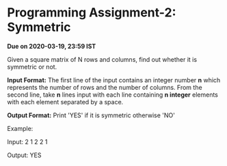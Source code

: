 #
# Programming Assignment-2: Symmetric

**Due on 2020-03-19, 23:59 IST**

Given a square matrix of N rows and columns, find out whether it is symmetric or not.

**Input Format:**
The first line of the input contains an integer number  **n**  which represents the number of rows and the number of columns.
 From the second line, take  **n**  lines input with each line containing  **n integer**  elements with each element separated by a space.

**Output Format:**
 Print &#39;YES&#39; if it is symmetric otherwise &#39;NO&#39;

 Example:

 Input:
 2
 1 2
 2 1

 Output:
 YES
